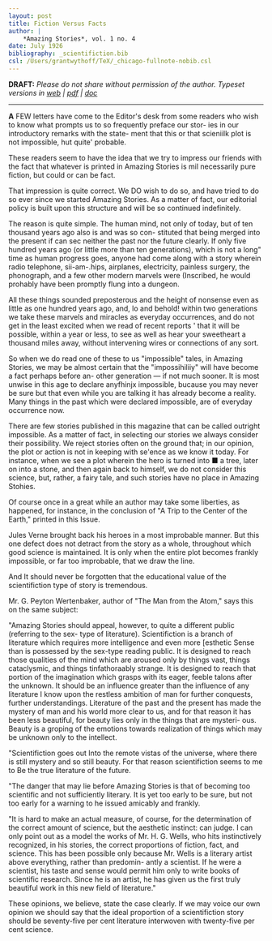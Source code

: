 ```yaml
---
layout: post
title: Fiction Versus Facts
author: |
    *Amazing Stories*, vol. 1 no. 4
date: July 1926
bibliography: _scientifiction.bib
csl: /Users/grantwythoff/TeX/_chicago-fullnote-nobib.csl
---
```


**DRAFT:** *Please do not share without permission of the author. Typeset versions in  [web](http://gernsback.wythoff.net/192607_fiction_versus_facts.html) \| [pdf](https://github.com/gwijthoff/perversity_of_things/blob/master/typeset_drafts/192607_fiction_versus_facts.pdf?raw=true) \| [doc](https://github.com/gwijthoff/perversity_of_things/blob/master/typeset_drafts/192607_fiction_versus_facts.docx)*

* * * * * * * * 

**A** FEW letters have come to the Editor's desk from some readers who wish to know what prompts us to so frequently preface our stor- ies in our introductory remarks with the state- ment that this or that scieniilk plot is not impossible, hut quite' probable.

These readers seem to have the idea that we try to impress our friends with the fact that whatever is printed in Amazing Stories is mil necessarily pure fiction, but could or can be fact.

That impression is quite correct. We DO wish to do so, and have tried to do so ever since we started Amazing Stories. As a matter of fact, our editorial policy is built upon this structure and will be so continued indefinitely.

The reason is quite simple. The human mind, not only of today, but of ten thousand years ago also is and was so con- stituted that being merged into the present if can sec neither the past nor the future clearly. If only five hundred years ago (or little more than ten generations), which is not a long" time as human progress goes, anyone had come along with a story wherein radio telephone, sii-am-.hips, airplanes, electricity, painless surgery, the phonograph, and a few other modern marvels were (Inscribed, he would prohably have been promptly flung into a dungeon.

All these things sounded preposterous and the height of nonsense even as little as one hundred years ago, and, lo and behold! within two generations we take these marvels and miracles as everyday occurrences, and do not get in the least excited when we read of recent reports ' that it will be possible, within a year or less, to see as well as hear your sweetheart a thousand miles away, without intervening wires or connections of any sort.

So when we do read one of these to us "impossible" tales, in Amazing Stories, we may be almost certain that the "impossihiliiy" will have become a fact perhaps before an- other generation — if not much sooner. It is most unwise in this age to declare anyfhinjx impossible, bucause you may never be sure but that even while you are talking it has already become a reality. Many things in the past which were declared impossible, are of everyday occurrence now.

There are few stories published in this magazine that can be called outright impossible. As a matter of fact, in selecting our stories we always consider their possibility. We reject stories often on the ground that; in our opinion, the plot or action is not in keeping with se'ence as we know it today. For instance, when we see a plot wherein the hero is turned into ■ a tree, later on into a stone, and then again back to himself, we do not consider this science, but, rather, a fairy tale, and such stories have no place in Amazing Stohies. 

Of course once in a great while an author may take some liberties, as happened, for instance, in the conclusion of "A Trip to the Center of the Earth," printed in this Issue.

Jules Verne brought back his heroes in a most improbable manner. But this one defect does not detract from the story as a whole, throughout which good science is maintained. It is only when the entire plot becomes frankly impossible, or far too improbable, that we draw the line.

And It should never be forgotten that the educational value of the scientifiction type of story is tremendous.

Mr. G. Peyton Wertenbaker, author of "The Man from the Atom," says this on the same subject:

"Amazing Stories should appeal, however, to quite a different public (referring to the sex- type of literature). Scientifiction is a branch of literature which requires more intelligence and even more [esthetic Sense than is possessed by the sex-type reading public. It is designed to reach those qualities of the mind which are aroused only by things vast, things cataclysmic, and things tinfathoraably strange. It is designed to reach that portion of the imagination which grasps with its eager, feeble talons after the unknown. It should be an influence greater than the influence of any literature I know upon the restless ambition of man for further conquests, further understandings. Literature of the past and the present has made the mystery of man and his world more clear to us, and for that reason it has been less beautiful, for beauty lies only in the things that are mysteri- ous. Beauty is a groping of the emotions towards realization of things which may be unknown only to the intellect.

"Scientifiction goes out Into the remote vistas of the universe, where there is still mystery and so still beauty. For that reason scientifiction seems to me to Be the true literature of the future.

"The danger that may lie before Amazing Stories is that of becoming too scientific and not sufficiently literary. It is yet too early to be sure, but not too early for a warning to he issued amicably and frankly.

"It is hard to make an actual measure, of course, for the determination of the correct amount of science, but the aesthetic instinct: can judge. I can only point out as a model the works of Mr. H. G. Wells, who hits instinctively recognized, in his stories, the correct proportions of fiction, fact, and science. This has been possible only because Mr. Wells is a literary artist above everything, rather than predomin- antly a scientist. If he were a scientist, his taste and sense would permit him only to write books of scientific research. Since he is an artist, he has given us the first truly beautiful work in this new field of literature."

These opinions, we believe, state the case clearly. If we may voice our own opinion we should say that the ideal proportion of a scientifiction story should be seventy-five per cent literature interwoven with twenty-five per cent science.